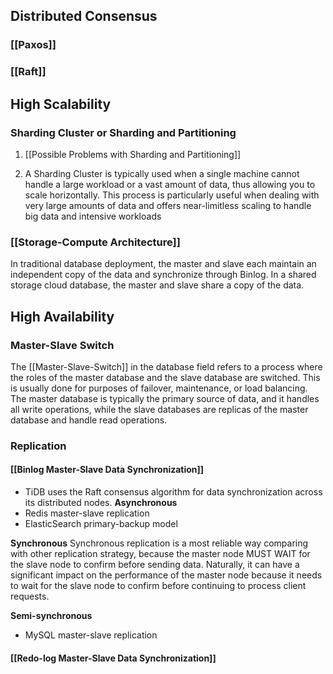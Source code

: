 ## Distributed Consensus
### [[Paxos]]
### [[Raft]]
## High Scalability
### Sharding Cluster or Sharding and Partitioning
1. [[Possible Problems with Sharding and Partitioning]]

2. A Sharding Cluster is typically used when a single machine cannot handle a large workload or a vast amount of data, thus allowing you to scale horizontally. This process is particularly useful when dealing with very large amounts of data and offers near-limitless scaling to handle big data and intensive workloads

### [[Storage-Compute Architecture]]

In traditional database deployment, the master and slave each maintain an independent copy of the data and synchronize through Binlog. In a shared storage cloud database, the master and slave share a copy of the data.


## High Availability
### Master-Slave Switch
The [[Master-Slave-Switch]] in the database field refers to a process where the roles of the master database and the slave database are switched. This is usually done for purposes of failover, maintenance, or load balancing. The master database is typically the primary source of data, and it handles all write operations, while the slave databases are replicas of the master database and handle read operations.
### Replication

#### [[Binlog Master-Slave Data Synchronization]]

- TiDB uses the Raft consensus algorithm for data synchronization across its distributed nodes.
**Asynchronous**
- Redis master-slave replication
- ElasticSearch primary-backup model

**Synchronous**
Synchronous replication is a most reliable way comparing with other replication strategy, because the master node MUST WAIT for the slave node to confirm before sending data. Naturally, it can have a significant impact on the performance of the master node because it needs to wait for the slave node to confirm before continuing to process client requests.


**Semi-synchronous**
- MySQL master-slave replication

#### [[Redo-log Master-Slave Data Synchronization]]
